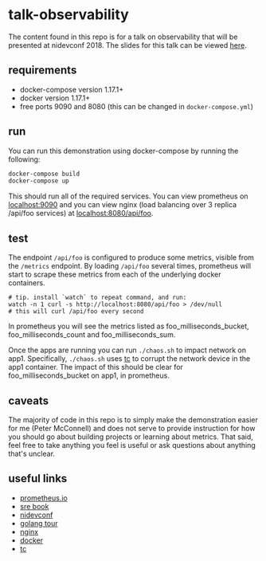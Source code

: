 # talk-observability

The content found in this repo is for a talk on observability that will be 
presented at nidevconf 2018. The slides for this talk can be viewed [here](https://docs.google.com/presentation/d/1RXX74v_0XeNztHIH17_YuTGFHbM5VzfoPP_lf30zyRA/edit?usp=sharing).


requirements
------------

 - docker-compose version 1.17.1+
 - docker version 1.17.1+
 - free ports 9090 and 8080 (this can be changed in `docker-compose.yml`)

run
---

You can run this demonstration using docker-compose by running the following:

```sh
docker-compose build
docker-compose up
```

This should run all of the required services. You can view prometheus on 
[localhost:9090](http://localhost:9090) and you can view nginx (load balancing 
over 3 replica /api/foo services) at 
[localhost:8080/api/foo](http://localhost:8080/api/foo).

test
----

The endpoint `/api/foo` is configured to produce some metrics, visible from the
`/metrics` endpoint. By loading `/api/foo` several times, prometheus will start to 
scrape these metrics from each of the underlying docker containers.

```shell
# tip. install `watch` to repeat command, and run:
watch -n 1 curl -s http://localhost:8080/api/foo > /dev/null
# this will curl /api/foo every second
```

In prometheus you will see the metrics listed as foo_milliseconds_bucket, 
foo_milliseconds_count and foo_milliseconds_sum.

Once the apps are running you can run `./chaos.sh` to impact network on app1. Specifically, `./chaos.sh` uses [tc](https://linux.die.net/man/8/tc) to corrupt the network device in the app1 container. The impact of this should be clear for foo_milliseconds_bucket on app1, in prometheus.

caveats
-------

The majority of code in this repo is to simply make the demonstration easier for me (Peter McConnell) and does not serve to provide instruction for how you should go about building projects or learning about metrics. That said, feel free to take anything you feel is useful or ask questions about anything that's unclear.

useful links
------------

 - [prometheus.io](https://prometheus.io/)
 - [sre book](https://landing.google.com/sre/book/index.html)
 - [nidevconf](https://www.nidevconf.com/)
 - [golang tour](https://tour.golang.org/welcome/4)
 - [nginx](https://www.nginx.com/)
 - [docker](https://www.docker.com/)
 - [tc](https://linux.die.net/man/8/tc)
